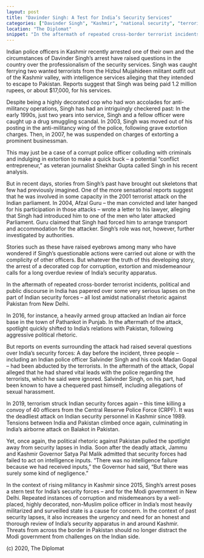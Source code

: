 ```yaml
---
layout: post
title: "Davinder Singh: A Test for India’s Security Services"
categories: ["Davinder Singh", "Kashmir", "national security", "terrorism", "Pulwama"]
location: "The Diplomat"
snippet: "In the aftermath of repeated cross-border terrorist incidents, political and public discourse in India has papered over some very serious lapses on the part of Indian security forces – all lost amidst nationalist rhetoric against Pakistan from New Delhi. Davinder Singh's capture should serve as a timely wake-up call. (Published in The Diplomat)"
---
```


Indian police officers in Kashmir recently arrested one of their own and the circumstances of Davinder Singh’s arrest have raised questions in the country over the professionalism of the security services. Singh was caught ferrying two wanted terrorists from the Hizbul Mujahideen militant outfit out of the Kashmir valley, with intelligence services alleging that they intended to escape to Pakistan. Reports suggest that Singh was being paid 1.2 million rupees, or about $17,000, for his services.

Despite being a highly decorated cop who had won accolades for anti-militancy operations, Singh has had an intriguingly checkered past: In the early 1990s, just two years into service, Singh and a fellow officer were caught up a drug smuggling scandal. In 2003, Singh was moved out of his posting in the anti-militancy wing of the police, following grave extortion charges. Then, in 2007, he was suspended on charges of extorting a prominent businessman.

This may just be a case of a corrupt police officer colluding with criminals and indulging in extortion to make a quick buck – a potential “conflict entrepreneur,” as veteran journalist Shekhar Gupta called Singh in his recent analysis.

But in recent days, stories from Singh’s past have brought out skeletons that few had previously imagined. One of the more sensational reports suggest that he was involved in some capacity in the 2001 terrorist attack on the Indian parliament. In 2004, Afzal Guru – the man convicted and later hanged for his participation in those attacks – wrote a letter to his lawyer, alleging that Singh had introduced him to one of the men who later attacked Parliament. Guru claimed that Singh had forced him to arrange transport and accommodation for the attacker. Singh’s role was not, however, further investigated by authorities.

Stories such as these have raised eyebrows among many who have wondered if Singh’s questionable actions were carried out alone or with the complicity of other officers. But whatever the truth of this developing story, the arrest of a decorated cop for corruption, extortion and misdemeanour calls for a long overdue review of India’s security apparatus.

In the aftermath of repeated cross-border terrorist incidents, political and public discourse in India has papered over some very serious lapses on the part of Indian security forces – all lost amidst nationalist rhetoric against Pakistan from New Delhi.

In 2016, for instance, a heavily armed group attacked an Indian air force base in the town of Pathankot in Punjab. In the aftermath of the attack, spotlight quickly shifted to India’s relations with Pakistan, following aggressive political rhetoric.

But reports on events surrounding the attack had raised several questions over India’s security forces: A day before the incident, three people – including an Indian police officer Salvinder Singh and his cook Madan Gopal – had been abducted by the terrorists. In the aftermath of the attack, Gopal alleged that he had shared vital leads with the police regarding the terrorists, which he said were ignored. Salvinder Singh, on his part, had been known to have a chequered past himself, including allegations of sexual harassment.

In 2019, terrorism struck Indian security forces again – this time killing a convoy of 40 officers from the Central Reserve Police Force (CRPF). It was the deadliest attack on Indian security personnel in Kashmir since 1989. Tensions between India and Pakistan climbed once again, culminating in India’s airborne attack on Balakot in Pakistan.

Yet, once again, the political rhetoric against Pakistan pulled the spotlight away from security lapses in India. Soon after the deadly attack, Jammu and Kashmir Governor Satya Pal Malik admitted that security forces had failed to act on intelligence inputs. “There was no intelligence failure because we had received inputs,” the Governor had said, “But there was surely some kind of negligence.”

In the context of rising militancy in Kashmir since 2015, Singh’s arrest poses a stern test for India’s security forces – and for the Modi government in New Delhi. Repeated instances of corruption and misdemeanors by a well-placed, highly decorated, non-Muslim police officer in India’s most heavily militarized and surveilled state is a cause for concern. In the context of past security lapses, it also increases the urgency and need for an honest and thorough review of India’s security apparatus in and around Kashmir. Threats from across the border in Pakistan should no longer distract the Modi government from challenges on the Indian side.

(c) 2020, The Diplomat
